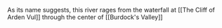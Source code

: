 As its name suggests, this river rages from the waterfall at [[The Cliff of Arden Vul]] through the center of [[Burdock's Valley]]